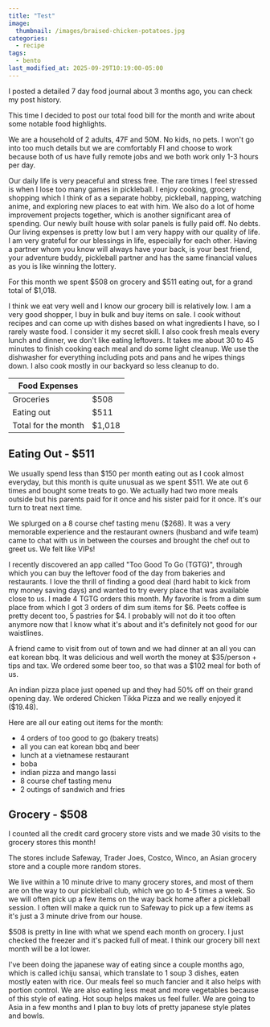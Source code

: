 ```yaml
---
title: "Test"
image: 
  thumbnail: /images/braised-chicken-potatoes.jpg
categories:
  - recipe
tags:
  - bento
last_modified_at: 2025-09-29T10:19:00-05:00
---
```



I posted a detailed 7 day food journal about 3 months ago, you can check my post history. 

This time I decided to post our total food bill for the month and write about some notable food highlights.

We are a household of 2 adults, 47F and 50M. No kids, no pets. I won't go into too much details but we are comfortably FI and choose to work because both of us have fully remote jobs and we both work only 1-3 hours per day.

Our daily life is very peaceful and stress free. The rare times I feel stressed is when I lose too many games in pickleball. I enjoy cooking, grocery shopping which I think of as a separate hobby, pickleball, napping, watching anime, and exploring new places to eat with him. We also do a lot of home improvement projects together, which is another significant area of spending. Our newly built house with solar panels is fully paid off. No debts. Our living expenses is pretty low but I am very happy with our quality of life. I am very grateful for our blessings in life, especially for each other. Having a partner whom you know will always have your back, is your best friend, your adventure buddy, pickleball partner and has the same financial values as you is like winning the lottery.

For this month we spent $508 on grocery and $511 eating out, for a grand total of $1,018.

I think we eat very well and I know our grocery bill is relatively low. I am a very good shopper, I buy in bulk and buy items on sale. I cook without recipes and can come up with dishes based on what ingredients I have, so I rarely waste food. I consider it my secret skill. I also cook fresh meals every lunch and dinner, we don't like eating leftovers. It takes me about 30 to 45 minutes to finish cooking each meal and do some light cleanup. We use the dishwasher for everything including pots and pans and he wipes things down. I also cook mostly in our backyard so less cleanup to do.


|Food Expenses||
| --- | --- |
|Groceries|$508|
|Eating out|$511|
|Total for the month|$1,018|

## Eating Out - $511
We usually spend less than $150 per month eating out as I cook almost everyday, but this month is quite unusual as we spent $511. We ate out 6 times and bought some treats to go. We actually had two more meals outside but his parents paid for it once and his sister paid for it once. It's our turn to treat next time.

We splurged on a 8 course chef tasting menu ($268). It was a very memorable experience and the restaurant owners (husband and wife team) came to chat with us in between the courses and brought the chef out to greet us. We felt like VIPs!

I recently discovered an app called "Too Good To Go (TGTG)", through which you can buy the leftover food of the day from bakeries and restaurants. I love the thrill of finding a good deal (hard habit to kick from my money saving days) and wanted to try every place that was available close to us. I made 4 TGTG orders this month. My favorite is from a dim sum place from which I got 3 orders of dim sum items for $6. Peets coffee is pretty decent too, 5 pastries for $4. I probably will not do it too often anymore now that I know what it's about and it's definitely not good for our waistlines.
 
A friend came to visit from out of town and we had dinner at an all you can eat korean bbq. It was delicious and well worth the money at $35/person + tips and tax. We ordered some beer too, so that was a $102 meal for both of us.

An indian pizza place just opened up and they had 50% off on their grand opening day. We ordered Chicken Tikka Pizza and we really enjoyed it ($19.48).

Here are all our eating out items for the month:
- 4 orders of too good to go (bakery treats)
- all you can eat korean bbq and beer
- lunch at a vietnamese restaurant
- boba 
- indian pizza and mango lassi
- 8 course chef tasting menu 
- 2 outings of sandwich and fries


## Grocery - $508
I counted all the credit card grocery store vists and we made 30 visits to the grocery stores this month! 

The stores include Safeway, Trader Joes, Costco, Winco, an Asian grocery store and a couple more random stores. 

We live within a 10 minute drive to many grocery stores, and most of them are on the way to our pickleball club, which we go to 4-5 times a week. So we will often pick up a few items on the way back home after a pickleball session. I often will make a quick run to Safeway to pick up a few items as it's just a 3 minute drive from our house. 

$508 is pretty in line with what we spend each month on grocery. I just checked the freezer and it's packed full of meat. I think our grocery bill next month will be a lot lower.

I've been doing the japanese way of eating since a couple months ago, which is called ichiju sansai, which translate to 1 soup 3 dishes, eaten mostly eaten with rice. Our meals feel so much fancier and it also helps with portion control. We are also eating less meat and more vegetables because of this style of eating. Hot soup helps makes us feel fuller.  We are going to Asia in a few months and I plan to buy lots of pretty japanese style plates and bowls.
